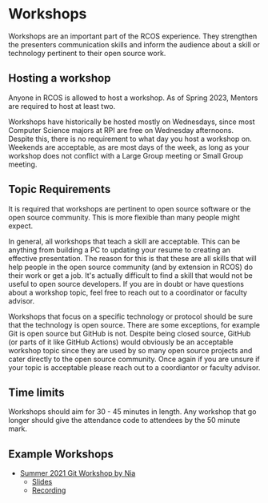 # Workshops

Workshops are an important part of the RCOS experience. They strengthen the presenters communication skills and inform the audience about a skill or technology
pertinent to their open source work.

## Hosting a workshop

Anyone in RCOS is allowed to host a workshop. As of Spring 2023, Mentors are required to host at least two.

Workshops have historically be hosted mostly on Wednesdays, since most Computer Science majors at RPI are free on Wednesday afternoons. Despite this,
there is no requirement to what day you host a workshop on. Weekends are acceptable, as are most days of the week, as long as your workshop does not conflict
with a Large Group meeting or Small Group meeting.

## Topic Requirements

It is required that workshops are pertinent to open source software or the open source community. This is more flexible than many people might expect.

In general, all workshops that teach a skill are acceptable. This can be anything from building a PC to updating your resume to creating an effective presentation.
The reason for this is that these are all skills that will help people in the open source community (and by extension in RCOS) do their work or get a job. It's actually difficult to find a skill that would not be useful to open source developers. If you are in doubt or have questions about a workshop topic, feel free to reach out to a
coordinator or faculty advisor.

Workshops that focus on a specific technology or protocol should be sure that the technology is open source. There are some exceptions,
for example Git is open source but GitHub is not. Despite being closed source, GitHub (or parts of it like GitHub Actions) would obviously be an acceptable
workshop topic since they are used by so many open source projects and cater directly to the open source community. Once again if you are unsure if your topic is
acceptable please reach out to a coordiantor or faculty advisor.

## Time limits

Workshops should aim for 30 - 45 minutes in length. Any workshop that go longer should give the attendance code to attendees by the 50 minute mark.

## Example Workshops

- [Summer 2021 Git Workshop by Nia](https://rcos.io/meeting/44)
  - [Slides](https://docs.google.com/presentation/d/1lK63mnxNEVRjl_EXBtbSNX4y6DZ0Q05dOU-eqO_uFcw/edit?usp=sharing)
  - [Recording](https://youtu.be/KMNVnYXO908)
